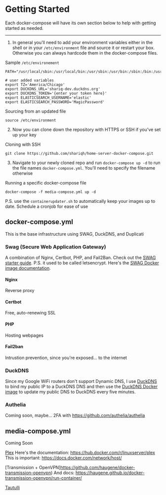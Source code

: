 # Getting Started

Each docker-compose will have its own section below to help with getting started as needed.

---

1. In general you'll need to add your environment variables either in the shell or in your `/etc/environment` file and source it or restart your box. Otherwise you can always hardcode them in the docker-compose files.

Sample `/etc/environement`
```
PATH="/usr/local/sbin:/usr/local/bin:/usr/sbin:/usr/bin:/sbin:/bin:/usr/games:/usr/local/games:/snap/bin"

# user added variables
export TZ='America/Chicago'
export DUCKDNS_URL='shariq-dev.duckdns.org'
export DUCKDNS_TOKEN='{enter your token here}'
export ELASTICSEARCH_USERNAME='elastic'
export ELASTICSEARCH_PASSWORD='MagicPassword'
```

Sourcing from an updated file
```
source /etc/environment
```

2. Now you can clone down the repository with HTTPS or SSH if you've set up your key

Cloning with SSH
```
git clone https://github.com/shariqh/home-server-docker-compose.git
```

3. Navigate to your newly cloned repo and run `docker-compose up -d` to run the file names `docker-compose.yml`. You'll need to specify the filename otherwise

Running a specific docker-compose file
```
docker-compose -f media-compose.yml up -d
```

P.S. use the `containerupdater.sh` to automatically keep your images up to date. Schedule a cronjob for ease of use

<!-- Each Image should have a link to the dockerhub page and some documentation (git, starter guide, etc.) -->

## docker-compose.yml

This is the base infrastructure using SWAG, DuckDNS, and Duplicati

### Swag (Secure Web Application Gateway)

A combination of Nginx, Certbot, PHP, and Fail2Ban. Check out the [SWAG starter guide](https://blog.linuxserver.io/2019/04/25/letsencrypt-nginx-starter-guide/#creatingaletsencryptcontainer).
P.S. it used to be called letsencrypt. Here's the 
[SWAG Docker image documentation](https://hub.docker.com/r/linuxserver/swag).

#### Nginx

Reverse proxy

#### Certbot

Free, auto-renewing SSL

#### PHP

Hosting webpages

#### Fail2ban

Intrustion prevention, since you're exposed... to the internet

### DuckDNS

Since my Google WiFi routers don't support Dynamic DNS, I use [DuckDNS](https://www.duckdns.org/) to bind my public IP to a DuckDNS DNS and then use the [DuckDNS Docker image](https://hub.docker.com/r/linuxserver/duckdns/) to update my public DNS to DuckDNS every five minutes.

### Authelia

Coming soon, maybe... 2FA with https://github.com/authelia/authelia

## media-compose.yml

Coming Soon

[Plex](plex.tv)
Here's the documentation: https://hub.docker.com/r/linuxserver/plex
This is important: https://docs.docker.com/network/host/

[Transmission + OpenVPN]https://github.com/haugene/docker-transmission-openvpn)
And docs: https://haugene.github.io/docker-transmission-openvpn/run-container/

[Tautulli](https://github.com/Tautulli/Tautulli)
